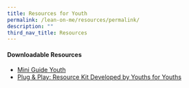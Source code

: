 ```yaml
---
title: Resources for Youth
permalink: /lean-on-me/resources/permalink/
description: ""
third_nav_title: Resources
---
```

#### Downloadable Resources
* [Mini Guide Youth](/files/mini-guide%20youth.pdf)
* [Plug & Play: Resource Kit Developed by Youths for Youths](/files/plug%20_%20play%20-%20resource%20kit%20developed%20by%20youths%20for%20youths.pdf)